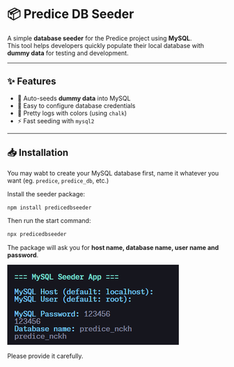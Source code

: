 # 📦 Predice DB Seeder

A simple **database seeder** for the Predice project using **MySQL**.  
This tool helps developers quickly populate their local database with **dummy data** for testing and development.

---

## ✨ Features

- 🌱 Auto-seeds **dummy data** into MySQL
- 🔧 Easy to configure database credentials
- 🎨 Pretty logs with colors (using `chalk`)
- ⚡ Fast seeding with `mysql2`

---

## 📥 Installation

You may wabt to create your MySQL database first, name it whatever you want (eg. `predice`, `predice_db`, etc.)

Install the seeder package:

```bash
npm install predicedbseeder
```

Then run the start command:

```bash
npx predicedbseeder
```

The package will ask you for **host name, database name, user name and password**.

![Example image](./assets/image.png)

Please provide it carefully.
